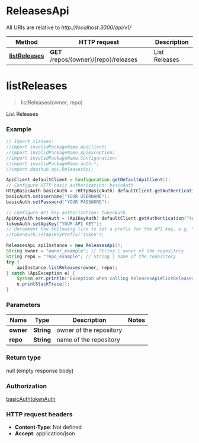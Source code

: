 # ReleasesApi

All URIs are relative to *http://localhost:3000/api/v1/*

Method | HTTP request | Description
------------- | ------------- | -------------
[**listReleases**](ReleasesApi.md#listReleases) | **GET** /repos/{owner}/{repo}/releases | List Releases

<a name="listReleases"></a>
# **listReleases**
> listReleases(owner, repo)

List Releases

### Example
```java
// Import classes:
//import invalidPackageName.ApiClient;
//import invalidPackageName.ApiException;
//import invalidPackageName.Configuration;
//import invalidPackageName.auth.*;
//import dagshub_api.ReleasesApi;

ApiClient defaultClient = Configuration.getDefaultApiClient();
// Configure HTTP basic authorization: basicAuth
HttpBasicAuth basicAuth = (HttpBasicAuth) defaultClient.getAuthentication("basicAuth");
basicAuth.setUsername("YOUR USERNAME");
basicAuth.setPassword("YOUR PASSWORD");

// Configure API key authorization: tokenAuth
ApiKeyAuth tokenAuth = (ApiKeyAuth) defaultClient.getAuthentication("tokenAuth");
tokenAuth.setApiKey("YOUR API KEY");
// Uncomment the following line to set a prefix for the API key, e.g. "Token" (defaults to null)
//tokenAuth.setApiKeyPrefix("Token");

ReleasesApi apiInstance = new ReleasesApi();
String owner = "owner_example"; // String | owner of the repository
String repo = "repo_example"; // String | name of the repository
try {
    apiInstance.listReleases(owner, repo);
} catch (ApiException e) {
    System.err.println("Exception when calling ReleasesApi#listReleases");
    e.printStackTrace();
}
```

### Parameters

Name | Type | Description  | Notes
------------- | ------------- | ------------- | -------------
 **owner** | **String**| owner of the repository |
 **repo** | **String**| name of the repository |

### Return type

null (empty response body)

### Authorization

[basicAuth](../README.md#basicAuth)[tokenAuth](../README.md#tokenAuth)

### HTTP request headers

 - **Content-Type**: Not defined
 - **Accept**: application/json

